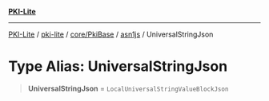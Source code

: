 [**PKI-Lite**](../../../../../../README.md)

---

[PKI-Lite](../../../../../../README.md) / [pki-lite](../../../../../README.md) / [core/PkiBase](../../../README.md) / [asn1js](../README.md) / UniversalStringJson

# Type Alias: UniversalStringJson

> **UniversalStringJson** = `LocalUniversalStringValueBlockJson`

